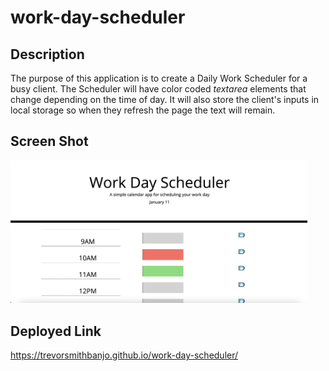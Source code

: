 # work-day-scheduler

## Description

The purpose of this application is to create a Daily Work Scheduler for a busy client. The Scheduler will have color coded *textarea* elements that change depending on the time of day. It will also store the client's inputs in local storage so when they refresh the page the text will remain.

## Screen Shot

<img src="./Assets/screen_shot.png" alt="Sceen Shot of application" width=475>

## Deployed Link

https://trevorsmithbanjo.github.io/work-day-scheduler/